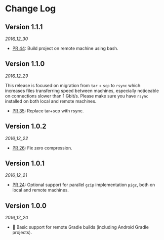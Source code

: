 # Change Log

## Version 1.1.1

_2016_12_30_

* [PR 44](https://github.com/gojuno/mainframer/pull/44): Build project on remote machine using bash.

## Version 1.1.0

_2016_12_29_

This release is focused on migration from `tar` + `scp` to `rsync` which increases files transferring speed between machines, especially noticeable on connections slower than 1 Gbit/s. Please make sure you have `rsync` installed on both local and remote machines.

* [PR 35](https://github.com/gojuno/mainframer/pull/35): Replace tar+scp with rsync.

## Version 1.0.2

_2016_12_22_

* [PR 26](https://github.com/gojuno/mainframer/pull/26): Fix zero compression.

## Version 1.0.1

_2016_12_21_

* [PR 24](https://github.com/gojuno/mainframer/pull/24): Optional support for parallel `gzip` implementation `pigz`, both on local and remote machines.

## Version 1.0.0

_2016_12_20_

* 🚀 Basic support for remote Gradle builds (including Android Gradle projects).
